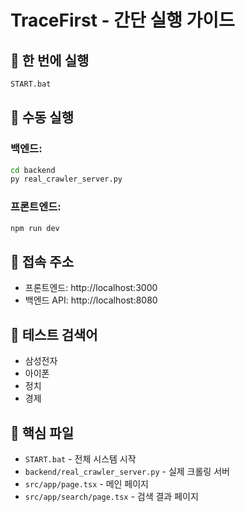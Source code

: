 # TraceFirst - 간단 실행 가이드

## 🚀 한 번에 실행

```bash
START.bat
```

## 🔧 수동 실행

### 백엔드:
```bash
cd backend
py real_crawler_server.py
```

### 프론트엔드:
```bash
npm run dev
```

## 📍 접속 주소

- 프론트엔드: http://localhost:3000
- 백엔드 API: http://localhost:8080

## 🧪 테스트 검색어

- 삼성전자
- 아이폰  
- 정치
- 경제

## 📁 핵심 파일

- `START.bat` - 전체 시스템 시작
- `backend/real_crawler_server.py` - 실제 크롤링 서버
- `src/app/page.tsx` - 메인 페이지
- `src/app/search/page.tsx` - 검색 결과 페이지